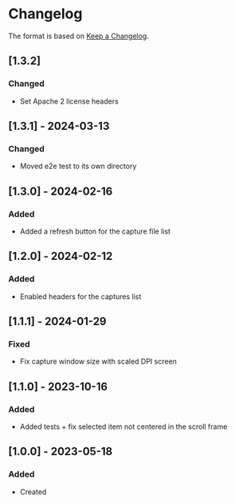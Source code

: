 ﻿# Changelog
The format is based on [Keep a Changelog](https://keepachangelog.com/en/1.0.0/).

## [1.3.2]
### Changed
- Set Apache 2 license headers

## [1.3.1] - 2024-03-13
### Changed
- Moved e2e test to its own directory

## [1.3.0] - 2024-02-16
### Added
- Added a refresh button for the capture file list

## [1.2.0] - 2024-02-12
### Added
- Enabled headers for the captures list

## [1.1.1] - 2024-01-29
### Fixed
- Fix capture window size with scaled DPI screen

## [1.1.0] - 2023-10-16
### Added
- Added tests + fix selected item not centered in the scroll frame

## [1.0.0] - 2023-05-18
### Added
- Created
